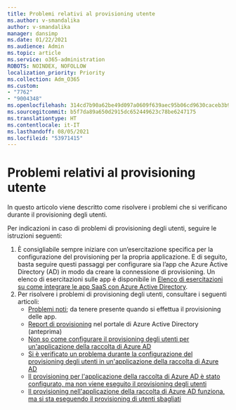 ```yaml
---
title: Problemi relativi al provisioning utente
ms.author: v-smandalika
author: v-smandalika
manager: dansimp
ms.date: 01/22/2021
ms.audience: Admin
ms.topic: article
ms.service: o365-administration
ROBOTS: NOINDEX, NOFOLLOW
localization_priority: Priority
ms.collection: Adm_O365
ms.custom:
- "7762"
- "9004348"
ms.openlocfilehash: 314cd7b90a62be49d097a0609f639aec95b06cd9630caceb3b9972477dfb58c9
ms.sourcegitcommit: b5f7da89a650d2915dc652449623c78be6247175
ms.translationtype: HT
ms.contentlocale: it-IT
ms.lasthandoff: 08/05/2021
ms.locfileid: "53971415"
---
```

# <a name="user-provisioning-issues"></a>Problemi relativi al provisioning utente

In questo articolo viene descritto come risolvere i problemi che si verificano durante il provisioning degli utenti.

Per indicazioni in caso di problemi di provisioning degli utenti, seguire le istruzioni seguenti:

1. È consigliabile sempre iniziare con un’esercitazione specifica per la configurazione del provisioning per la propria applicazione. E di seguito, basta seguire questi passaggi per configurare sia l’app che Azure Active Directory (AD) in modo da creare la connessione di provisioning. Un elenco di esercitazioni sulle app è disponibile in [Elenco di esercitazioni su come integrare le app SaaS con Azure Active Directory](https://docs.microsoft.com/azure/active-directory/saas-apps/tutorial-list).
2. Per risolvere i problemi di provisioning degli utenti, consultare i seguenti articoli:
    - [Problemi noti](https://docs.microsoft.com/azure/active-directory/app-provisioning/known-issues); da tenere presente quando si effettua il provisioning delle app.
    - [Report di provisioning](https://docs.microsoft.com/azure/active-directory/reports-monitoring/concept-provisioning-logs) nel portale di Azure Active Directory (anteprima)
    - [Non so come configurare il provisioning degli utenti per un'applicazione della raccolta di Azure AD](https://docs.microsoft.com/azure/active-directory/app-provisioning/configure-automatic-user-provisioning-portal) 
    - [Si è verificato un problema durante la configurazione del provisioning degli utenti in un'applicazione della raccolta di Azure AD](https://docs.microsoft.com/azure/active-directory/app-provisioning/application-provisioning-config-problem) 
    - [Il provisioning per l'applicazione della raccolta di Azure AD è stato configurato, ma non viene eseguito il provisioning degli utenti](https://docs.microsoft.com/azure/active-directory/app-provisioning/application-provisioning-config-problem-no-users-provisioned) 
    - [Il provisioning nell'applicazione della raccolta di Azure AD funziona, ma si sta eseguendo il provisioning di utenti sbagliati](https://docs.microsoft.com/azure/active-directory/manage-apps/add-application-portal-assign-users)





